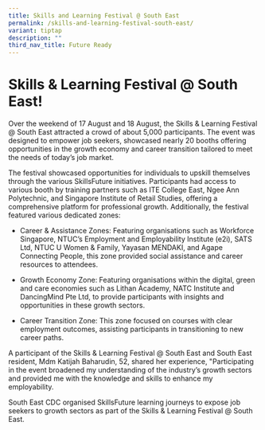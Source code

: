 ```yaml
---
title: Skills and Learning Festival @ South East
permalink: /skills-and-learning-festival-south-east/
variant: tiptap
description: ""
third_nav_title: Future Ready
---
```

<h1><strong>Skills &amp; Learning Festival @ South East! </strong></h1>
<p></p>
<p></p>
<p></p>
<p>Over the weekend of 17 August and 18 August, the Skills &amp; Learning
Festival @ South East attracted a crowd of about 5,000 participants. The
event was designed to empower job seekers, showcased nearly 20 booths offering
opportunities in the growth economy and career transition tailored to meet
the needs of today’s job market.</p>
<p>The festival showcased opportunities for individuals to upskill themselves
through the various SkillsFuture initiatives. Participants had access to
various booth by training partners such as ITE College East, Ngee Ann Polytechnic,
and Singapore Institute of Retail Studies, offering a comprehensive platform
for professional growth. Additionally, the festival featured various dedicated
zones:</p>
<ul data-tight="true" class="tight">
<li>
<p>Career &amp; Assistance Zones: Featuring organisations such as Workforce
Singapore, NTUC’s Employment and Employability Institute (e2i), SATS Ltd,
NTUC U Women &amp; Family, Yayasan MENDAKI, and Agape Connecting People,
this zone provided social assistance and career resources to attendees.</p>
</li>
<li>
<p>Growth Economy Zone: Featuring organisations within the digital, green
and care economies such as Lithan Academy, NATC Institute and DancingMind
Pte Ltd, to provide participants with insights and opportunities in these
growth sectors.</p>
</li>
<li>
<p>Career Transition Zone: This zone focused on courses with clear employment
outcomes, assisting participants in transitioning to new career paths.</p>
</li>
</ul>
<p>A participant of the Skills &amp; Learning Festival @ South East and South
East resident, Mdm Katijah Baharudin, 52, shared her experience, "Participating
in the event broadened my understanding of the industry’s growth sectors
and provided me with the knowledge and skills to enhance my employability.</p>
<p></p>
<p>South East CDC organised SkillsFuture learning journeys to expose job
seekers to growth sectors as part of the Skills &amp; Learning Festival
@ South East.</p>
<p></p>